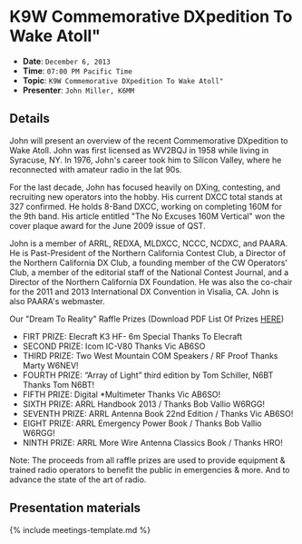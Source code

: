 # K9W Commemorative DXpedition To Wake Atoll"

* **Date**: `December 6, 2013`
* **Time**: `07:00 PM Pacific Time`
* **Topic**: `K9W Commemorative DXpedition To Wake Atoll"`
* **Presenter**: `John Miller, K6MM`

## Details

John will present an overview of the recent Commemorative DXpedition to Wake Atoll. John was first licensed as WV2BQJ in 1958 while living in Syracuse, NY.  In 1976, John's career took him to Silicon Valley, where he reconnected with amateur radio in the lat 90s.

For the last decade, John has focused heavily on DXing, contesting, and recruiting new operators into the hobby.  His current DXCC total stands at 327 confirmed.  He holds 8-Band DXCC, working on completing 160M for the 9th band.  His article entitled "The No Excuses 160M Vertical" won the cover plaque award for the June 2009 issue of QST.

John is a member of ARRL, REDXA, MLDXCC, NCCC, NCDXC, and PAARA. He is Past-President of the Northern California Contest Club, a Director of the Northern California DX Club, a founding member of the CW Operators' Club, a member of the editorial staff of the National Contest Journal, and a Director of the Northern California DX Foundation.  He was also the co-chair for the 2011 and 2013 International DX Convention in Visalia, CA. John is also PAARA's webmaster.

Our "Dream To Reality" Raffle Prizes
(Download PDF List Of Prizes [HERE](prizes-dec2013.pdf))

* FIRT PRIZE: Elecraft K3  HF- 6m Special Thanks To Elecraft
* SECOND PRIZE: Icom IC-V80 Thanks Vic AB6SO
* THIRD PRIZE: Two West Mountain COM Speakers / RF Proof Thanks Marty W6NEV!
* FOURTH PRIZE:  “Array of Light” third edition by Tom Schiller, N6BT Thanks Tom N6BT!
* FIFTH PRIZE:  Digital *Multimeter Thanks Vic AB6SO!
* SIXTH PRIZE:  ARRL Handbook 2013 / Thanks Bob Vallio W6RGG!
* SEVENTH PRIZE:  ARRL Antenna Book 22nd Edition / Thanks Vic AB6SO!
* EIGHT PRIZE:  ARRL Emergency Power Book / Thanks Bob Vallio W6RGG!
* NINTH PRIZE:   ARRL More Wire Antenna Classics Book / Thanks HRO! 

Note: The proceeds from all raffle prizes are used to provide equipment & trained radio operators to benefit the public in emergencies & more.  And to advance the state of the art of radio.

## Presentation materials

{% include meetings-template.md %}

